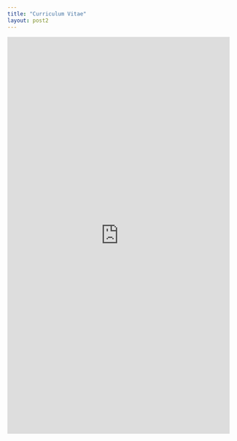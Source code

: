 ```yaml
---
title: "Curriculum Vitae"
layout: post2
---
```


<centre>
<iframe 
src="https://drive.google.com/file/d/1DuMyCPDXu_kqkTncv7q_Ln9pO_g0TMnV/preview" width="100%" height="900px" frameborder="0" allowfullscreen></iframe>
</centre>